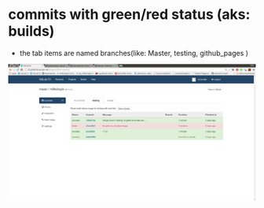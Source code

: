 # commits with green/red status (aks: builds)
- the tab items are named branches(like: Master, testing, github_pages )

![commits for branch: 'testing'](../png/review_commits_for_branch_name_testing.png)
